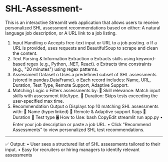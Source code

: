 # SHL-Assessment-
This is an interactive Streamlit web application that allows users to receive personalized SHL assessment recommendations based on either:  A natural language job description, or  A URL link to a job listing.

 1.	Input Handling
o	Accepts free-text input or URL to a job posting.
o	If a URL is provided, uses requests and BeautifulSoup to scrape and clean the content.
2.	Text Parsing & Information Extraction
o	Extracts skills using keyword-based regex (e.g., Python, .NET, React).
o	Extracts time constraints (e.g., "20 minutes") using regex patterns.
3.	Assessment Dataset
o	Uses a predefined subset of SHL assessments (stored in pandas.DataFrame).
o	Each record includes: Name, URL, Duration, Test Type, Remote Support, Adaptive Support.
4.	Matching Logic
o	Filters assessments by:
	Skill relevance: Match input skills with assessment title/type.
	Duration: Skips tests exceeding the user-specified max time.
5.	Recommendation Output
o	Displays top 10 matching SHL assessments with:
	Name (hyperlinked)
	Remote & Adaptive support flags
	Duration
	Test type
🖥️ How to Use:
bash
CopyEdit
streamlit run app.py
•	Enter your job description or paste a job URL.
•	Click "Recommend Assessments" to view personalized SHL test recommendations.
________________________________________
✅ Output:
•	User sees a structured list of SHL assessments tailored to their input.
•	Easy for recruiters or hiring managers to identify relevant assessments
